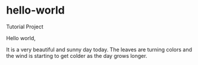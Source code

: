 # hello-world
Tutorial Project

Hello world,

It is a very beautiful and sunny day today.  The leaves are turning colors and the wind is starting to get colder as the day grows longer.
